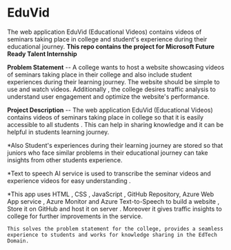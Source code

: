 # EduVid
 The web application EduVid (Educational Videos) contains videos of seminars taking place in college and student's experience during their educational journey.
 **This repo contains the project for Microsoft Future Ready Talent Internship**

**Problem Statement** --  A college wants to host a website showcasing videos of seminars taking place in their college and also include student experiences during their learning journey. The website should be simple to use and watch videos. Additionally , the college desires traffic analysis to understand user engagement and optimize the website's performance.

**Project Description** --  The web application EduVid (Educational Videos) contains videos of seminars taking place in college so that it is easily accessible to all students . This can help in sharing knowledge and it can be helpful in students learning journey. 

 *Also Student's experiences during their learning journey are stored so that juniors who face similar problems in their educational journey can take insights from other students experience.
 
 *Text to speech AI service is used to transcribe the seminar videos and experience videos for easy understanding .
 
 *This app uses HTML , CSS , JavaScript , GitHub Repository, Azure Web App service , Azure Monitor and  Azure Text-to-Speech to build a website , Store it on GitHub and host it on server . Moreover it gives traffic insights to college for further improvements in the service.
 
    This solves the problem statement for the college, provides a seamless experience to students and works for knowledge sharing in the EdTech Domain.

